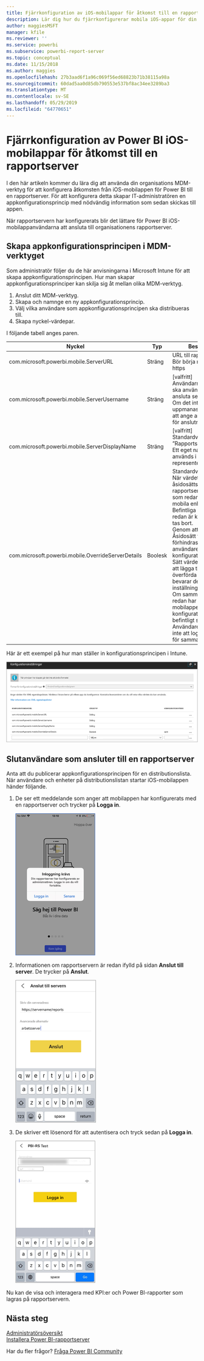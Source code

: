 ```yaml
---
title: Fjärrkonfiguration av iOS-mobilappar för åtkomst till en rapportserver
description: Lär dig hur du fjärrkonfigurerar mobila iOS-appar för din rapportserver.
author: maggiesMSFT
manager: kfile
ms.reviewer: ''
ms.service: powerbi
ms.subservice: powerbi-report-server
ms.topic: conceptual
ms.date: 11/15/2018
ms.author: maggies
ms.openlocfilehash: 27b3aad6f1a96c069f56ed68823b71b38115a98a
ms.sourcegitcommit: 60dad5aa0d85db790553e537bf8ac34ee3289ba3
ms.translationtype: MT
ms.contentlocale: sv-SE
ms.lasthandoff: 05/29/2019
ms.locfileid: "64770651"
---
```

# <a name="configure-power-bi-ios-mobile-app-access-to-a-report-server-remotely"></a>Fjärrkonfiguration av Power BI iOS-mobilappar för åtkomst till en rapportserver

I den här artikeln kommer du lära dig att använda din organisations MDM-verktyg för att konfigurera åtkomsten från iOS-mobilappen för Power BI till en rapportserver. För att konfigurera detta skapar IT-administratören en appkonfigurationsprincip med nödvändig information som sedan skickas till appen. 

 När rapportservern har konfigurerats blir det lättare för Power BI iOS-mobilappanvändarna att ansluta till organisationens rapportserver. 

## <a name="create-the-app-configuration-policy-in-mdm-tool"></a>Skapa appkonfigurationsprincipen i MDM-verktyget 

Som administratör följer du de här anvisningarna i Microsoft Intune för att skapa appkonfigurationsprincipen. Hur man skapar appkonfigurationsprinciper kan skilja sig åt mellan olika MDM-verktyg. 

1. Anslut ditt MDM-verktyg. 
2. Skapa och namnge en ny appkonfigurationsprincip. 
3. Välj vilka användare som appkonfigurationsprincipen ska distribueras till. 
4. Skapa nyckel-värdepar. 

I följande tabell anges paren.

|Nyckel  |Typ  |Beskrivning  |
|---------|---------|---------|
| com.microsoft.powerbi.mobile.ServerURL | Sträng | URL till rapportserver <br> Bör börja med http eller https |
| com.microsoft.powerbi.mobile.ServerUsername | Sträng | [valfritt] <br> Användarnamnet som ska användas för att ansluta servern. <br> Om det inte finns, uppmanas användaren att ange användarnamn för anslutningen i appen.| 
| com.microsoft.powerbi.mobile.ServerDisplayName | Sträng | [valfritt] <br> Standardvärdet är ”Rapportserver” <br> Ett eget namn som används i appen för att representera servern | 
| com.microsoft.powerbi.mobile.OverrideServerDetails | Boolesk | Standardvärdet är True <br>När värdet är ”True” åsidosätts eventuella rapportserverdefinitioner som redan finns i den mobila enheten. Befintliga servrar som redan är konfigurerade tas bort. <br> Genom att sätta Åsidosätt till True förhindras också att användaren tar bort konfigurationen. <br> Sätt värdet till ”False” för att lägga till de push-överförda värdera, vilket bevarar de befintliga inställningarna. <br> Om samma server-URL redan har konfigurerats i mobilappen, lämnas den konfigurationen i befintligt skick. Användaren uppmanas inte att logga in på nytt för samma server. |

Här är ett exempel på hur man ställer in konfigurationsprincipen i Intune.

![Intune-konfigurationsinställningar](media/configure-powerbi-mobile-apps-remote/power-bi-ios-remote-configuration-settings.png)

## <a name="end-users-connecting-to-a-report-server"></a>Slutanvändare som ansluter till en rapportserver

 Anta att du publicerar appkonfigurationsprincipen för en distributionslista. När användare och enheter på distributionslistan startar iOS-mobilappen händer följande. 

1. De ser ett meddelande som anger att mobilappen har konfigurerats med en rapportserver och trycker på **Logga in**.

    ![Logga in på rapportservern](media/configure-powerbi-mobile-apps-remote/power-bi-config-server-sign-in.png)

2.  Informationen om rapportservern är redan ifylld på sidan **Anslut till server**. De trycker på **Anslut**.

    ![Informationen om rapportservern är ifylld](media/configure-powerbi-mobile-apps-remote/power-bi-ios-remote-configure-connect-server.png)

3. De skriver ett lösenord för att autentisera och tryck sedan på **Logga in**. 

    ![Informationen om rapportservern är ifylld](media/configure-powerbi-mobile-apps-remote/power-bi-config-server-address.png)

Nu kan de visa och interagera med KPI:er och Power BI-rapporter som lagras på rapportservern.

## <a name="next-steps"></a>Nästa steg
[Administratörsöversikt](admin-handbook-overview.md)  
[Installera Power BI-rapportserver](install-report-server.md)  

Har du fler frågor? [Fråga Power BI Community](https://community.powerbi.com/)

